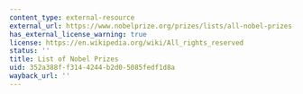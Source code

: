 ```yaml
---
content_type: external-resource
external_url: https://www.nobelprize.org/prizes/lists/all-nobel-prizes-in-physics
has_external_license_warning: true
license: https://en.wikipedia.org/wiki/All_rights_reserved
status: ''
title: List of Nobel Prizes
uid: 352a388f-f314-4244-b2d0-5085fedf1d8a
wayback_url: ''
---
```

